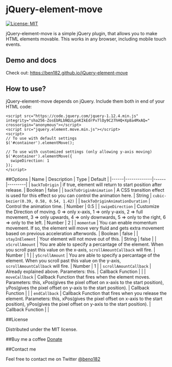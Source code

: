 # jQuery-element-move

[![License: MIT](https://img.shields.io/badge/License-MIT-yellow.svg)](https://opensource.org/licenses/MIT)

jQuery-element-move is a simple jQuery plugin, that allows you to make HTML elements movable. This works in any browser, including mobile touch events.

## Demo and docs
Check out: https://ben182.github.io/jQuery-element-move

## How to use?
jQuery-element-move depends on jQuery. Include them both in end of your HTML code:
```
<script src="https://code.jquery.com/jquery-1.12.4.min.js" integrity="sha256-ZosEbRLbNQzLpnKIkEdrPv7lOy9C27hHQ+Xp8a4MxAQ=" crossorigin="anonymous"></script>
<script src="jquery.element.move.min.js"></script>
<script>
// To use with default settings
$('#container').elementMove();

// To use with customized settings (only allowing y-axis moving)
$('#container').elementMove({
  swipeDirection: 1
});
</script>
```

##Options
| Name | Description | Type | Default |
|------|-------------|------|---------|
| `backToOrigin` | if true, element will return to start position after release. | Boolean | false |
| `backToOriginAnimation` | A CSS transition effect is used for this effect so you can control the animation here. | String | `cubic-bezier(0.39, 0.58, 0.54, 1.42)` |
| `backToOriginAnimationDuration` | Control the animation time. | Number | 0.5 |
| `swipeDirection` | Customize the Direction of moving. 0 => only x-axis, 1 => only y-axis, 2 => full movement, 3 => only upwards, 4 => only downwards, 5 => only to the right, 6 => only to the left. | Number | 2 |
| `momentum` | You can enable momentum movement. If so, the element will move very fluid and gets extra movement based on previous acceleration afterwords. | Boolean | false |
| `stayInElement` | Your element will not move out of this. | String | false |
| `xScrollAmount` | You are able to specify a percantage of the element. When you scroll past this value on the x-axis, `scrollAmountCallback` will fire. | Number | 1 |
| `yScrollAmount` | You are able to specify a percantage of the element. When you scroll past this value on the y-axis, `scrollAmountCallback` will fire. | Number | 1 |
| `scrollAmountCallback` | Already explained above. Parameters: this. | Callback Function |  |
| `moveCallback` | Callback Function that fires when the element moves. Parameters: this, xPos(gives the pixel offset on x-axis to the start position), yPos(gives the pixel offset on y-axis to the start position). | Callback Function |  |
| `endCallback` | Callback Function that fires when you release the element. Parameters: this, xPos(gives the pixel offset on x-axis to the start position), yPos(gives the pixel offset on y-axis to the start position). | Callback Function |  |



##License

Distributed under the MIT license.

##Buy me a coffee
[Donate](https://ko-fi.com/A6749M1)

##Contact me

Feel free to contact me on Twitter [@beno182](https://twitter.com/beno182)

